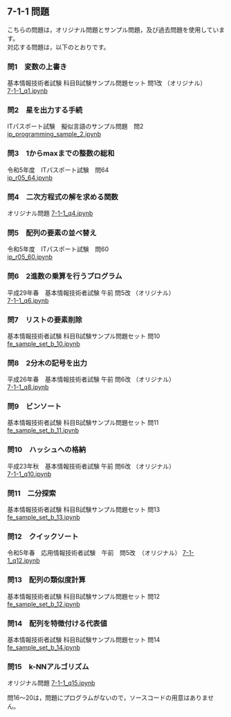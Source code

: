 ## 7-1-1 問題
こちらの問題は，オリジナル問題とサンプル問題，及び過去問題を使用しています。  
対応する問題は，以下のとおりです。

### 問1　変数の上書き
基本情報技術者試験 科目B試験サンプル問題セット 問1改 （オリジナル）  
[7-1-1_q1.ipynb](https://github.com/wakuwakustudyworld/fe-kamokuB/blob/main/7-1-1_q1.ipynb)

### 問2　星を出力する手続
ITパスポート試験　擬似言語のサンプル問題　問2  
[ip_programming_sample_2.ipynb](https://github.com/wakuwakustudyworld/fe-kamokuB/blob/main/ip_programming_sample_2.ipynb)

### 問3　1からmaxまでの整数の総和
令和5年度　ITパスポート試験　問64  
[ip_r05_64.ipynb](https://github.com/wakuwakustudyworld/fe-kamokuB/blob/main/ip_r05_64.ipynb)

### 問4　二次方程式の解を求める関数
オリジナル問題
[7-1-1_q4.ipynb](https://github.com/wakuwakustudyworld/fe-kamokuB/blob/main/7-1-1_q4.ipynb)

### 問5　配列の要素の並べ替え
令和5年度　ITパスポート試験　問60  
[ip_r05_60.ipynb](https://github.com/wakuwakustudyworld/fe-kamokuB/blob/main/ip_r05_60.ipynb)

### 問6　2進数の乗算を行うプログラム
平成29年春　基本情報技術者試験 午前 問5改 （オリジナル）  
[7-1-1_q6.ipynb](https://github.com/wakuwakustudyworld/fe-kamokuB/blob/main/7-1-1_q6.ipynb)

### 問7　リストの要素削除
基本情報技術者試験 科目B試験サンプル問題セット 問10  
[fe_sample_set_b_10.ipynb](https://github.com/wakuwakustudyworld/fe-kamokuB/blob/main/fe_sample_set_b_10.ipynb)

### 問8　2分木の記号を出力
平成26年春　基本情報技術者試験 午前 問6改 （オリジナル）  
[7-1-1_q8.ipynb](https://github.com/wakuwakustudyworld/fe-kamokuB/blob/main/7-1-1_q8.ipynb)

### 問9　ビンソート
基本情報技術者試験 科目B試験サンプル問題セット 問11  
[fe_sample_set_b_11.ipynb](https://github.com/wakuwakustudyworld/fe-kamokuB/blob/main/fe_sample_set_b_11.ipynb)

### 問10　ハッシュへの格納
平成23年秋　基本情報技術者試験 午前 問6改 （オリジナル）  
[7-1-1_q10.ipynb](https://github.com/wakuwakustudyworld/fe-kamokuB/blob/main/7-1-1_q10.ipynb)

### 問11　二分探索
基本情報技術者試験 科目B試験サンプル問題セット 問13  
[fe_sample_set_b_13.ipynb](https://github.com/wakuwakustudyworld/fe-kamokuB/blob/main/fe_sample_set_b_13.ipynb)

### 問12　クイックソート
令和5年春　応用情報技術者試験　午前　問5改　（オリジナル）
[7-1-1_q12.ipynb](https://github.com/wakuwakustudyworld/fe-kamokuB/blob/main/7-1-1_q12.ipynb)

### 問13　配列の類似度計算
基本情報技術者試験 科目B試験サンプル問題セット 問12  
[fe_sample_set_b_12.ipynb](https://github.com/wakuwakustudyworld/fe-kamokuB/blob/main/fe_sample_set_b_12.ipynb)

### 問14　配列を特徴付ける代表値
基本情報技術者試験 科目B試験サンプル問題セット 問14  
[fe_sample_set_b_14.ipynb](https://github.com/wakuwakustudyworld/fe-kamokuB/blob/main/fe_sample_set_b_14.ipynb)

### 問15　k-NNアルゴリズム
オリジナル問題
[7-1-1_q15.ipynb](https://github.com/wakuwakustudyworld/fe-kamokuB/blob/main/7-1-1_q15.ipynb)

問16〜20は，問題にプログラムがないので，ソースコードの用意はありません。
